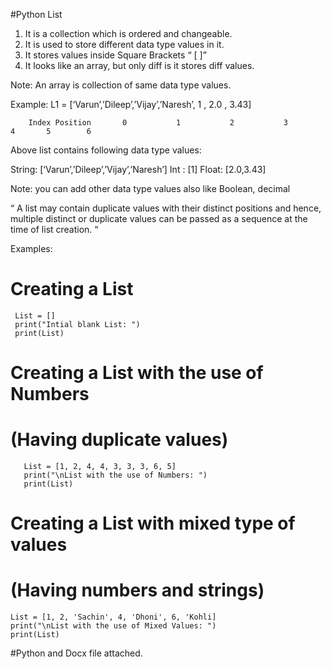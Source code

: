 #Python List
  
  1)	It is a collection which is ordered and changeable.
  2)	It is used to store different data type values in it.
  3)	It stores values inside Square Brackets “ [ ]”
  4)	It looks like an array, but only diff is it stores diff values.
       
   
   Note: An array is collection of same data type values.

  Example:
                 L1  = [‘Varun’,’Dileep’,’Vijay’,’Naresh’, 1 , 2.0 , 3.43] 

        Index Position       0           1           2           3             4       5        6

Above list contains following data type values:

String: [‘Varun’,’Dileep’,’Vijay’,’Naresh’]
    Int : [1]
 Float: [2.0,3.43]

Note: you can add other data type values also like Boolean, decimal

“ A list may contain duplicate values with their distinct positions and hence, multiple distinct or duplicate values can be passed as a sequence at the time of list creation. “

Examples:
# Creating a List 
     List = [] 
     print("Intial blank List: ") 
     print(List) 
# Creating a List with  the use of Numbers 
# (Having duplicate values) 
       List = [1, 2, 4, 4, 3, 3, 3, 6, 5] 
       print("\nList with the use of Numbers: ")  
       print(List) 

# Creating a List with  mixed type of values 
# (Having numbers and strings) 
    List = [1, 2, 'Sachin', 4, 'Dhoni', 6, 'Kohli] 
    print("\nList with the use of Mixed Values: ") 
    print(List)

#Python and Docx file attached.

